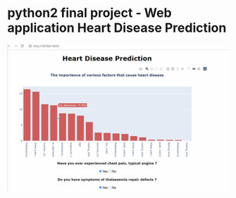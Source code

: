 # python2 final project - Web application Heart Disease Prediction
![image](https://github.com/jiajieyuan1010/python_2_final/blob/main/heart_disease_prediction.gif)
